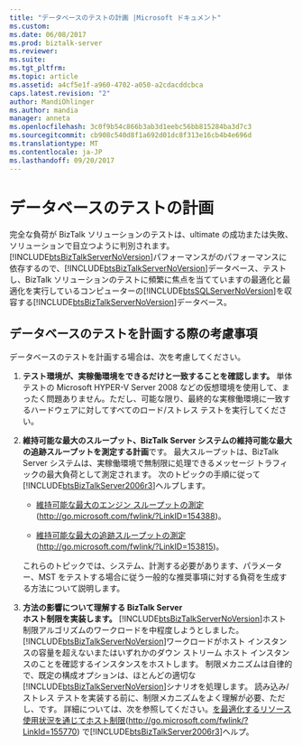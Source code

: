 ```yaml
---
title: "データベースのテストの計画 |Microsoft ドキュメント"
ms.custom: 
ms.date: 06/08/2017
ms.prod: biztalk-server
ms.reviewer: 
ms.suite: 
ms.tgt_pltfrm: 
ms.topic: article
ms.assetid: a4cf5e1f-a960-4702-a050-a2cdacddcbca
caps.latest.revision: "2"
author: MandiOhlinger
ms.author: mandia
manager: anneta
ms.openlocfilehash: 3c0f9b54c866b3ab3d1eebc56bb815284ba3d7c3
ms.sourcegitcommit: cb908c540d8f1a692d01dc8f313e16cb4b4e696d
ms.translationtype: MT
ms.contentlocale: ja-JP
ms.lasthandoff: 09/20/2017
---
```

# <a name="planning-for-database-testing"></a>データベースのテストの計画
完全な負荷が BizTalk ソリューションのテストは、ultimate の成功または失敗、ソリューションで目立つように判別されます。 [!INCLUDE[btsBizTalkServerNoVersion](../includes/btsbiztalkservernoversion-md.md)]パフォーマンスがのパフォーマンスに依存するので、[!INCLUDE[btsBizTalkServerNoVersion](../includes/btsbiztalkservernoversion-md.md)]データベース、テストし、BizTalk ソリューションのテストに頻繁に焦点を当てていますの最適化と最適化を実行しているコンピューターの[!INCLUDE[btsSQLServerNoVersion](../includes/btssqlservernoversion-md.md)]を収容する[!INCLUDE[btsBizTalkServerNoVersion](../includes/btsbiztalkservernoversion-md.md)]データベース。  
  
## <a name="considerations-when-planning-for-database-testing"></a>データベースのテストを計画する際の考慮事項  
 データベースのテストを計画する場合は、次を考慮してください。  
  
1.  **テスト環境が、実稼働環境をできるだけと一致することを確認します。** 単体テストの Microsoft HYPER-V Server 2008 などの仮想環境を使用して、まったく問題ありません。ただし、可能な限り、最終的な実稼働環境に一致するハードウェアに対してすべてのロード/ストレス テストを実行してください。  
  
2.  **維持可能な最大のスループット、BizTalk Server システムの維持可能な最大の追跡スループットを測定する計画**です。 最大スループットは、BizTalk Server システムは、実稼働環境で無制限に処理できるメッセージ トラフィックの最大負荷として測定されます。 次のトピックの手順に従って[!INCLUDE[btsBizTalkServer2006r3](../includes/btsbiztalkserver2006r3-md.md)]ヘルプします。  
  
    -   [維持可能な最大のエンジン スループットの測定](http://go.microsoft.com/fwlink/?LinkID=154388)(http://go.microsoft.com/fwlink/?LinkID=154388)。  
  
    -   [維持可能な最大の追跡スループットの測定](http://go.microsoft.com/fwlink/?LinkID=153815)(http://go.microsoft.com/fwlink/?LinkID=153815)。  
  
     これらのトピックでは、システム、計測する必要があります、パラメーター、MST をテストする場合に従う一般的な推奨事項に対する負荷を生成する方法について説明します。  
  
3.  **方法の影響について理解する BizTalk Server**  
     **ホスト制限を実装します。** [!INCLUDE[btsBizTalkServerNoVersion](../includes/btsbiztalkservernoversion-md.md)]ホスト制限アルゴリズムのワークロードを中程度しようとしました。[!INCLUDE[btsBizTalkServerNoVersion](../includes/btsbiztalkservernoversion-md.md)]ワークロードがホスト インスタンスの容量を超えないまたはいずれかのダウン ストリーム ホスト インスタンスのことを確認するインスタンスをホストします。 制限メカニズムは自律的で、既定の構成オプションは、ほとんどの適切な[!INCLUDE[btsBizTalkServerNoVersion](../includes/btsbiztalkservernoversion-md.md)]シナリオを処理します。 読み込み/ストレス テストを実装する前に、制限メカニズムをよく理解が必要、ただし、です。 詳細については、次を参照してください。[を最適化するリソース使用状況を通じてホスト制限](http://go.microsoft.com/fwlink/?LinkId=155770)(http://go.microsoft.com/fwlink/?LinkId=155770) で[!INCLUDE[btsBizTalkServer2006r3](../includes/btsbiztalkserver2006r3-md.md)]ヘルプ。